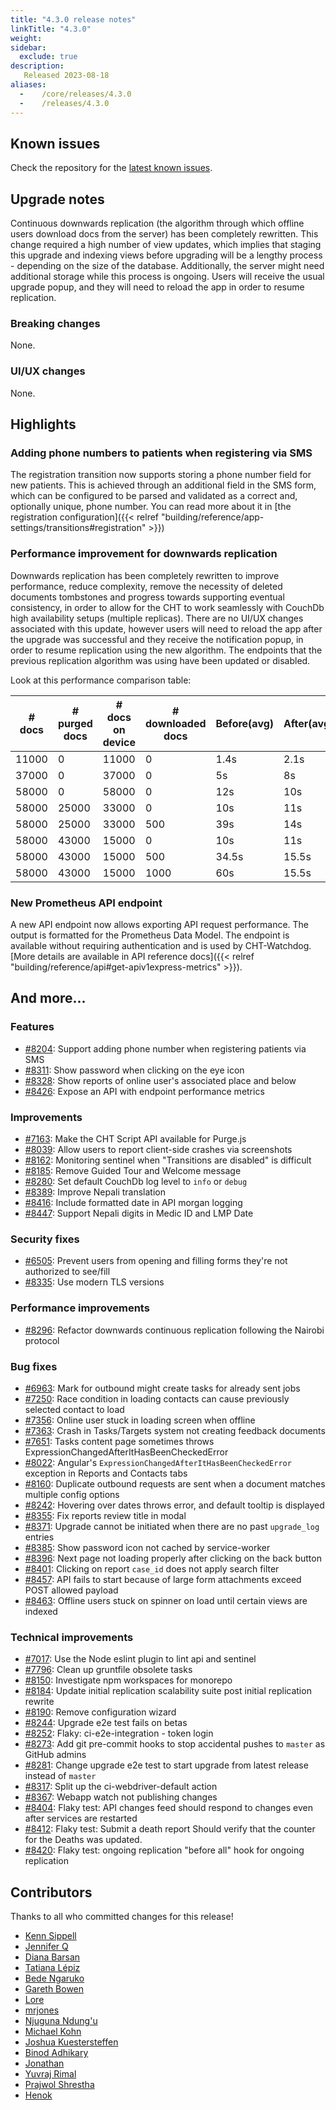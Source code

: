 ```yaml
---
title: "4.3.0 release notes"
linkTitle: "4.3.0"
weight:
sidebar:
  exclude: true
description:
   Released 2023-08-18
aliases:
  -    /core/releases/4.3.0
  -    /releases/4.3.0
---
```


## Known issues

Check the repository for the [latest known issues](https://github.com/medic/cht-core/issues?q=is%3Aissue+label%3A%22Affects%3A+4.3.0%22).

## Upgrade notes

Continuous downwards replication (the algorithm through which offline users download docs from the server) has been completely rewritten. This change required a high number of view updates, which implies that staging this upgrade and indexing views before upgrading will be a lengthy process - depending on the size of the database. Additionally, the server might need additional storage while this process is ongoing.
Users will receive the usual upgrade popup, and they will need to reload the app in order to resume replication.

### Breaking changes

None.

### UI/UX changes

None.

## Highlights

### Adding phone numbers to patients when registering via SMS

The registration transition now supports storing a phone number field for new patients. This is achieved through an additional field in the SMS form, which can be configured to be parsed and validated as a correct and, optionally unique, phone number. You can read more about it in [the registration configuration]({{< relref "building/reference/app-settings/transitions#registration" >}})

### Performance improvement for downwards replication

Downwards replication has been completely rewritten to improve performance, reduce complexity, remove the necessity of deleted documents tombstones and progress towards supporting eventual consistency, in order to allow for the CHT to work seamlessly with CouchDb high availability setups (multiple replicas).
There are no UI/UX changes associated with this update, however users will need to reload the app after the upgrade was successful and they receive the notification popup, in order to resume replication using the new algorithm. The endpoints that the previous replication algorithm was using have been updated or disabled.

Look at this performance comparison table:

| # docs | # purged docs | # docs on device | # downloaded docs | Before(avg) | After(avg) | Difference |
|--------|---------------|---------------|---------------------|----------------|----------------|------------|
| 11000  | 0             | 11000         | 0                   | 1.4s           | 2.1s           | 0.6        |
| 37000  | 0             | 37000         | 0                   | 5s             | 8s             | 0.6        |
| 58000  | 0             | 58000         | 0                   | 12s            | 10s            | 1.2        |
| 58000  | 25000         | 33000         | 0                   | 10s            | 11s            | 0.8        |
| 58000  | 25000         | 33000         | 500                 | 39s            | 14s            | 2.7        |
| 58000  | 43000         | 15000         | 0                   | 10s            | 11s            | 0.8        |
| 58000  | 43000         | 15000         | 500                 | 34.5s          | 15.5s          | 2.2        |
| 58000  | 43000         | 15000         | 1000                | 60s            | 15.5s          | 3.7        |


### New Prometheus API endpoint

A new API endpoint now allows exporting API request performance. The output is formatted for the Prometheus Data Model. The endpoint is available without requiring authentication and is used by CHT-Watchdog. [More details are available in API reference docs]({{< relref "building/reference/api#get-apiv1express-metrics" >}}).

## And more...
### Features

- [#8204](https://github.com/medic/cht-core/issues/8204): Support adding phone number when registering patients via SMS
- [#8311](https://github.com/medic/cht-core/issues/8311): Show password when clicking on the eye icon
- [#8328](https://github.com/medic/cht-core/issues/8328): Show reports of online user's associated place and below
- [#8426](https://github.com/medic/cht-core/issues/8426): Expose an API with endpoint performance metrics

### Improvements

- [#7163](https://github.com/medic/cht-core/issues/7163): Make the CHT Script API available for Purge.js
- [#8039](https://github.com/medic/cht-core/issues/8039): Allow users to report client-side crashes via screenshots
- [#8162](https://github.com/medic/cht-core/issues/8162): Monitoring sentinel when "Transitions are disabled" is difficult
- [#8185](https://github.com/medic/cht-core/issues/8185): Remove Guided Tour and Welcome message
- [#8280](https://github.com/medic/cht-core/issues/8280): Set default CouchDb log level to `info` or `debug`
- [#8389](https://github.com/medic/cht-core/issues/8389): Improve Nepali translation
- [#8416](https://github.com/medic/cht-core/issues/8416): Include formatted date in API morgan logging
- [#8447](https://github.com/medic/cht-core/issues/8447): Support Nepali digits in Medic ID and LMP Date

### Security fixes

- [#6505](https://github.com/medic/cht-core/issues/6505): Prevent users from opening and filling forms they're not authorized to see/fill
- [#8335](https://github.com/medic/cht-core/issues/8335): Use modern TLS versions

### Performance improvements

- [#8296](https://github.com/medic/cht-core/issues/8296): Refactor downwards continuous replication following the Nairobi protocol

### Bug fixes

- [#6963](https://github.com/medic/cht-core/issues/6963): Mark for outbound might create tasks for already sent jobs
- [#7250](https://github.com/medic/cht-core/issues/7250): Race condition in loading contacts can cause previously selected contact to load
- [#7356](https://github.com/medic/cht-core/issues/7356): Online user stuck in loading screen when offline
- [#7363](https://github.com/medic/cht-core/issues/7363): Crash in Tasks/Targets system not creating feedback documents
- [#7651](https://github.com/medic/cht-core/issues/7651): Tasks content page sometimes throws ExpressionChangedAfterItHasBeenCheckedError
- [#8022](https://github.com/medic/cht-core/issues/8022): Angular's `ExpressionChangedAfterItHasBeenCheckedError` exception in Reports and Contacts tabs
- [#8160](https://github.com/medic/cht-core/issues/8160): Duplicate outbound requests are sent when a document matches multiple config options
- [#8242](https://github.com/medic/cht-core/issues/8242): Hovering over dates throws error, and default tooltip is displayed
- [#8355](https://github.com/medic/cht-core/issues/8355): Fix reports review title in modal
- [#8371](https://github.com/medic/cht-core/issues/8371): Upgrade cannot be initiated when there are no past `upgrade_log` entries
- [#8385](https://github.com/medic/cht-core/issues/8385): Show password icon not cached by service-worker
- [#8396](https://github.com/medic/cht-core/issues/8396): Next page not loading properly after clicking on the back button
- [#8401](https://github.com/medic/cht-core/issues/8401): Clicking on report `case_id` does not apply search filter
- [#8457](https://github.com/medic/cht-core/issues/8457): API fails to start because of large form attachments exceed POST allowed payload
- [#8463](https://github.com/medic/cht-core/issues/8463): Offline users stuck on spinner on load until certain views are indexed

### Technical improvements

- [#7017](https://github.com/medic/cht-core/issues/7017): Use the Node eslint plugin to lint api and sentinel
- [#7796](https://github.com/medic/cht-core/issues/7796): Clean up gruntfile obsolete tasks
- [#8150](https://github.com/medic/cht-core/issues/8150): Investigate npm workspaces for monorepo
- [#8184](https://github.com/medic/cht-core/issues/8184): Update initial replication scalability suite post initial replication rewrite
- [#8190](https://github.com/medic/cht-core/issues/8190): Remove configuration wizard
- [#8244](https://github.com/medic/cht-core/issues/8244): Upgrade e2e test fails on betas
- [#8252](https://github.com/medic/cht-core/issues/8252): Flaky: ci-e2e-integration - token login
- [#8273](https://github.com/medic/cht-core/issues/8273): Add git pre-commit hooks to stop accidental pushes to `master` as GitHub admins
- [#8281](https://github.com/medic/cht-core/issues/8281): Change upgrade e2e test to start upgrade from latest release instead of `master`
- [#8317](https://github.com/medic/cht-core/issues/8317): Split up the ci-webdriver-default action
- [#8367](https://github.com/medic/cht-core/issues/8367): Webapp watch not publishing changes
- [#8404](https://github.com/medic/cht-core/issues/8404): Flaky test: API changes feed should respond to changes even after services are restarted
- [#8412](https://github.com/medic/cht-core/issues/8412): Flaky test: Submit a death report Should verify that the counter for the Deaths was updated.
- [#8420](https://github.com/medic/cht-core/issues/8420): Flaky test: ongoing replication "before all" hook for ongoing replication


## Contributors

Thanks to all who committed changes for this release!

- [Kenn Sippell](https://github.com/kennsippell)
- [Jennifer Q](https://github.com/latin-panda)
- [Diana Barsan](https://github.com/dianabarsan)
- [Tatiana Lépiz](https://github.com/tatilepizs)
- [Bede Ngaruko](https://github.com/ngaruko)
- [Gareth Bowen](https://github.com/garethbowen)
- [Lore](https://github.com/lorerod)
- [mrjones](https://github.com/mrjones-plip)
- [Njuguna Ndung'u](https://github.com/njogz)
- [Michael Kohn](https://github.com/michaelkohn)
- [Joshua Kuestersteffen](https://github.com/jkuester)
- [Binod Adhikary](https://github.com/binokaryg)
- [Jonathan](https://github.com/jonathanbataire)
- [Yuvraj Rimal](https://github.com/1yuv)
- [Prajwol Shrestha](https://github.com/PrjShrestha)
- [Henok](https://github.com/henokgetachew)

